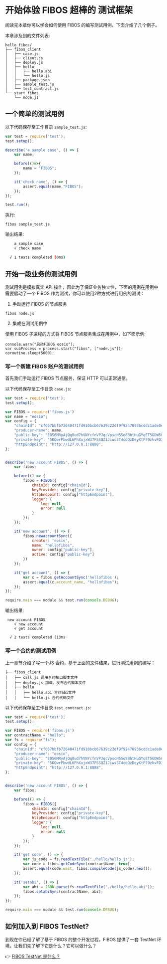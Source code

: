 # 开始体验 FIBOS 超棒的 测试框架

阅读完本章你可以学会如何使用 FIBOS 的编写测试用例，下面介绍了几个例子。

本章涉及到的文件列表:

```
hello_fibos/
├── fibos_client
│   ├── case.js
│   ├── client.js
│   ├── deploy.js
│   ├── hello
│   │   ├── hello.abi
│   │   └── hello.js
│   ├── package.json
│   ├── sample_test.js
│   └── test_contract.js
└── start_fibos
    └── node.js
```

## 一个简单的测试用例

以下代码保存至工作目录 `sample_test.js`:

```JavaScript
var test = require('test');
test.setup();

describe('a sample case', () => {
    var name;

    before(()=>{
        name = "FIBOS";
    });

    it('check name', () => {
        assert.equal(name,"FIBOS");
    });
});

test.run();
```

执行:

```
fibos sample_test.js
```

输出结果:

```sh
    a sample case
    √ check name

  √ 1 tests completed (0ms)
```

## 开始一段业务的测试用例

测试用例是模拟真实 API 操作，因此为了保证业务独立性，下面的用例在用例中需要启动了一个 FIBOS 作为测试，你可以使用2种方式进行用例的测试：

1. 手动运行 FIBOS 的节点服务

```
fibos node.js
```

2. 集成在测试用例中

使用 FIBOS 子进程的方式将 FIBOS 节点服务集成在用例中，如下面示例:

```
console.warn("启动FIBOS eosio");
var subProcess = process.start("fibos", ["node.js"]);
coroutine.sleep(5000);

```

### 写一个新建 FIBOS 账户的测试用例

首先我们手动运行 FIBOS 节点服务，保证 HTTP 可以正常通信。


以下代码保存至工作目录 `case.js`:

```JavaScript
var test = require('test');
test.setup();

var FIBOS = require('fibos.js')
var name = "eosio";
var config = {
    "chainId": "cf057bbfb72640471fd910bcb67639c22df9f92470936cddc1ade0e2f2e7dc4f",
    "producer-name": name,
    "public-key": "EOS6MRyAjQq8ud7hVNYcfnVPJqcVpscN5So8BhtHuGYqET5GDW5CV",
    "private-key": "5KQwrPbwdL6PhXujxW37FSSQZ1JiwsST4cqQzDeyXtP79zkvFD3",
    "httpEndpoint": "http://127.0.0.1:8888",
};


describe('new account FIBOS', () => {
    var fibos;

    before(() => {
        fibos = FIBOS({
            chainId: config["chainId"],
            keyProvider: config["private-key"],
            httpEndpoint: config["httpEndpoint"],
            logger: {
                log: null,
                error: null
            }
        });
    });

    it('new account', () => {
        fibos.newaccountSync({
            creator: 'eosio',
            name: "hellofibos",
            owner: config["public-key"],
            active: config["public-key"]
        })
    });

    it("get account", () => {
        var c = fibos.getAccountSync('hellofibos');
        assert.equal(c.account_name, "hellofibos");
    });
});

require.main === module && test.run(console.DEBUG);
```

输出结果:

```
 new account FIBOS
    √ new account
    √ get account

  √ 2 tests completed (13ms
```

### 写一个合约的测试用例

上一章节介绍了写一个JS 合约，基于上面的文件结果，进行测试用例的编写：

```
├── fibos_client
│   ├── call.js 调用合约接口脚本文件
│   ├── deploy.js 加载、发布合约脚本文件
│   ├── hello
│   │   ├── hello.abi 合约abi文件
│   │   └── hello.js 合约代码文件

```

以下代码保存至工作目录 `test_contract.js`:

```JavaScript
var test = require('test');
test.setup();

var FIBOS = require('fibos.js')
var contractName = "hello";
var fs = require("fs");
var config = {
    "chainId": "cf057bbfb72640471fd910bcb67639c22df9f92470936cddc1ade0e2f2e7dc4f",
    "producer-name": "eosio",
    "public-key": "EOS6MRyAjQq8ud7hVNYcfnVPJqcVpscN5So8BhtHuGYqET5GDW5CV",
    "private-key": "5KQwrPbwdL6PhXujxW37FSSQZ1JiwsST4cqQzDeyXtP79zkvFD3",
    "httpEndpoint": "http://127.0.0.1:8888",
};


describe('new account FIBOS', () => {
    var fibos;

    before(() => {
        fibos = FIBOS({
            chainId: config["chainId"],
            keyProvider: config["private-key"],
            httpEndpoint: config["httpEndpoint"],
            logger: {
                log: null,
                error: null
            }
        });
    });

    it('get code', () => {
        var js_code = fs.readTextFile("./hello/hello.js");
        var code = fibos.getCodeSync(contractName, true);
        assert.equal(code.wast, fibos.compileCode(js_code).hex());
    });

    it('setabi', () => {
        var abi = JSON.parse(fs.readTextFile("./hello/hello.abi"));
        fibos.setabiSync(contractName, abi);
    });
});

require.main === module && test.run(console.DEBUG);
```

## 如何加入到 FIBOS TestNet?

到现在你已经了解了基于 FIBOS 的整个开发过程，FIBOS 提供了一套 TestNet 环境，让我们先了解下它是什么？它可以做什么？

👉 [FIBOS TestNet 是什么？](abouttestnet.md)